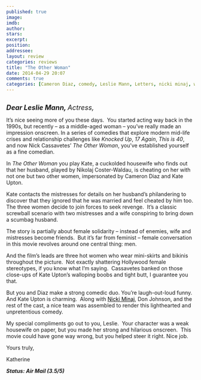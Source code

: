 ```yaml
---
published: true
image: 
imdb: 
author:  
stars: 
excerpt: 
position: 
addressee: 
layout: review
categories: reviews
title: "The Other Woman"
date: 2014-04-29 20:07
comments: true
categories: [Cameron Diaz, comedy, Leslie Mann, Letters, nicki minaj, women]
---
```

<div><p><span class="full-image-block ssNonEditable"><span><a href="/letters/2014/4/29/the-other-woman.html"><img src="http://rollotomasi73.files.wordpress.com/2014/04/the20other20woman.jpg" alt="" /></a></span></span></p>
<p><span style="font-size:130%;"><em><strong>Dear Leslie Mann, </strong>Actress,</em></span></p>
<p>It&rsquo;s nice seeing more of you these days.&nbsp; You started acting way back in the 1990s, but recently &ndash; as a middle-aged woman &ndash; you&rsquo;ve really made an impression onscreen. In a series of comedies that explore modern mid-life crises and relationship challenges like <em>Knocked Up</em>, <em>17 Again</em>, <em>This is 40</em>, and now Nick Cassavetes&rsquo; <em>The Other Woman</em>, you&rsquo;ve established yourself as a fine comedian.</p>
<p>In <em>The Other Woman</em> you play Kate, a cuckolded housewife who finds out that her husband, played by Nikolaj&nbsp;Coster-Waldau, is cheating on her with not one but two other women, impersonated by Cameron Diaz and Kate Upton.&nbsp;</p>
<p>Kate contacts the mistresses for details on her husband&rsquo;s philandering to discover that they ignored that he was married and feel cheated by him too.&nbsp; The three women decide to join forces to seek revenge.&nbsp; It&rsquo;s a classic screwball scenario with two mistresses and a wife conspiring to bring down a scumbag husband. &nbsp;</p>
<p>The story is partially about female solidarity &ndash; instead of enemies, wife and mistresses become friends.&nbsp; But it&rsquo;s far from feminist &ndash; female conversation in this movie revolves around one central thing: men.&nbsp;</p>
<p>And the film&rsquo;s leads are three hot women who wear mini-skirts and bikinis throughout the picture.&nbsp; Not exactly shattering Hollywood female stereotypes, if you know what I&rsquo;m saying. &nbsp;Cassavetes banked on those close-ups of Kate Upton&rsquo;s walloping boobs and tight butt, I guarantee you that. &nbsp;&nbsp;</p>
<p>But you and Diaz make a strong comedic duo. You&rsquo;re laugh-out-loud funny.&nbsp; And Kate Upton is charming.&nbsp; Along with <a title="Nicki Minaj" href="http://en.wikipedia.org/wiki/Nicki_Minaj"><span style="color:windowtext;">Nicki Minaj</span></a>, Don Johnson, and the rest of the cast, a nice team was assembled to render this lighthearted and unpretentious comedy.&nbsp;</p>
<p>My special compliments go out to you, Leslie.&nbsp; Your character was a weak housewife on paper, but you made her strong and hilarious onscreen.&nbsp; This movie could have gone way wrong, but you helped steer it right. Nice job.</p>
<p>Yours truly,</p>
<p>Katherine</p>
<p><strong><em>Status: Air Mail (3.5/5)</em></strong></p></div>

